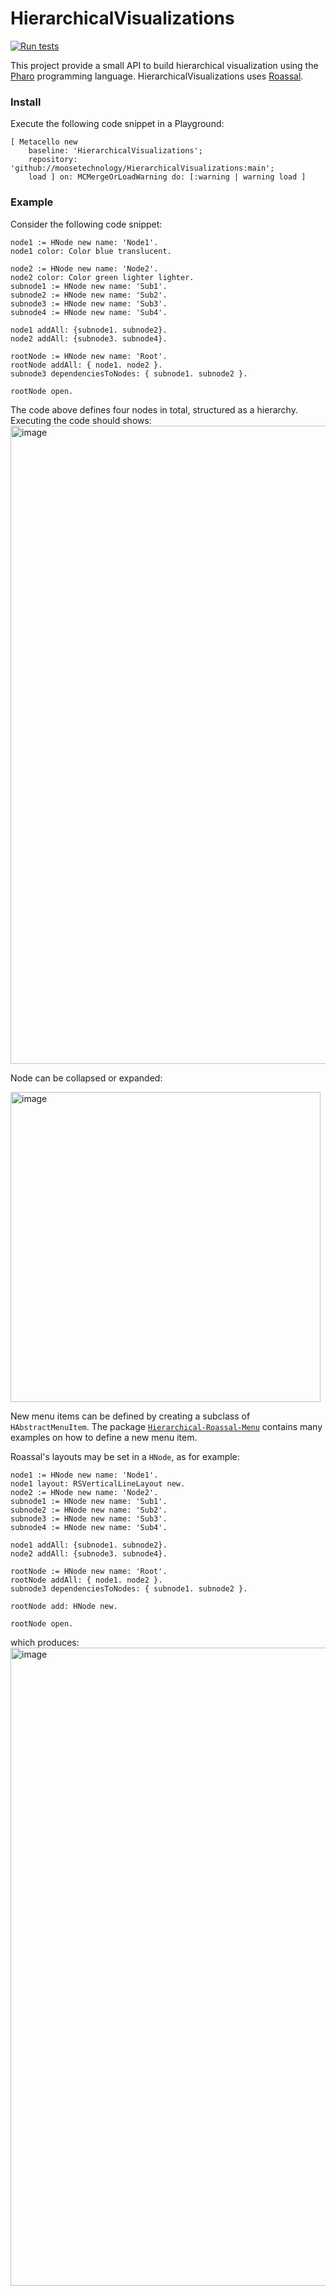 # HierarchicalVisualizations

[![Run tests](https://github.com/moosetechnology/HierarchicalVisualizations/actions/workflows/tests.yml/badge.svg)](https://github.com/moosetechnology/HierarchicalVisualizations/actions/workflows/tests.yml)

This project provide a small API to build hierarchical visualization using the [Pharo](http://pharo.org) programming language. HierarchicalVisualizations uses [Roassal](https://github.com/pharo-graphics/Roassal).

### Install

Execute the following code snippet in a Playground:

```Smalltalk
[ Metacello new
    baseline: 'HierarchicalVisualizations';
    repository: 'github://moosetechnology/HierarchicalVisualizations:main';
    load ] on: MCMergeOrLoadWarning do: [:warning | warning load ]
```

### Example
Consider the following code snippet:
```Smalltalk
node1 := HNode new name: 'Node1'.
node1 color: Color blue translucent.

node2 := HNode new name: 'Node2'.
node2 color: Color green lighter lighter.
subnode1 := HNode new name: 'Sub1'.
subnode2 := HNode new name: 'Sub2'.
subnode3 := HNode new name: 'Sub3'.
subnode4 := HNode new name: 'Sub4'.

node1 addAll: {subnode1. subnode2}.
node2 addAll: {subnode3. subnode4}.
	
rootNode := HNode new name: 'Root'.
rootNode addAll: { node1. node2 }.
subnode3 dependenciesToNodes: { subnode1. subnode2 }.

rootNode open.
```

The code above defines four nodes in total, structured as a hierarchy. Executing the code should shows:
<img width="1021" alt="image" src="https://user-images.githubusercontent.com/393742/132356755-e3df5336-500a-4768-b585-c4a5c3e4f3bc.png">

Node can be collapsed or expanded:

<img width="496" alt="image" src="https://user-images.githubusercontent.com/393742/132356828-8dcd18d6-87d4-4cbe-8644-3b4ff91c1584.png">

New menu items can be defined by creating a subclass of `HAbstractMenuItem`. The package [`Hierarchical-Roassal-Menu`](https://github.com/moosetechnology/HierarchicalVisualizations/tree/main/src/Hierarchical-Roassal-Menu) contains many examples on how to define a new menu item.

Roassal's layouts may be set in a `HNode`, as for example:

```Smalltalk
node1 := HNode new name: 'Node1'.
node1 layout: RSVerticalLineLayout new.
node2 := HNode new name: 'Node2'.
subnode1 := HNode new name: 'Sub1'.
subnode2 := HNode new name: 'Sub2'.
subnode3 := HNode new name: 'Sub3'.
subnode4 := HNode new name: 'Sub4'.

node1 addAll: {subnode1. subnode2}.
node2 addAll: {subnode3. subnode4}.
	
rootNode := HNode new name: 'Root'.
rootNode addAll: { node1. node2 }.
subnode3 dependenciesToNodes: { subnode1. subnode2 }.

rootNode add: HNode new.

rootNode open.
```
which produces: 
<img width="1021" alt="image" src="https://user-images.githubusercontent.com/393742/132359190-d0e41669-aa89-4413-9d33-c0d809fe2842.png">
